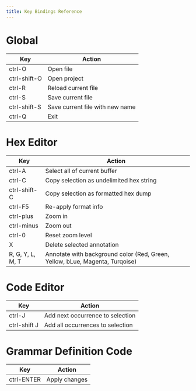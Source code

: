 ```yaml
---
title: Key Bindings Reference
---
```




# Global

| Key | Action |
| --- | --- |
| ctrl-O | Open file |
| ctrl-shift-O | Open project |
| ctrl-R | Reload current file |
| ctrl-S | Save current file |
| ctrl-shift-S | Save current file with new name |
| ctrl-Q | Exit |


# Hex Editor

| Key | Action |
| --- | --- |
| ctrl-A | Select all of current buffer |
| ctrl-C | Copy selection as undelimited hex string |
| ctrl-shift-C | Copy selection as formatted hex dump |
| ctrl-F5 | Re-apply format info |
| ctrl-plus | Zoom in |
| ctrl-minus | Zoom out |
| ctrl-0 | Reset zoom level |
| X | Delete selected annotation |
| R, G, Y, L, M, T | Annotate with background color (Red, Green, Yellow, bLue, Magenta, Turqoise) |



# Code Editor

| Key | Action |
| --- | --- |
| ctrl-J | Add next occurrence to selection |
| ctrl-shift J | Add all occurrences to selection |




# Grammar Definition Code

| Key | Action |
| --- | --- |
| ctrl-ENTER | Apply changes |


